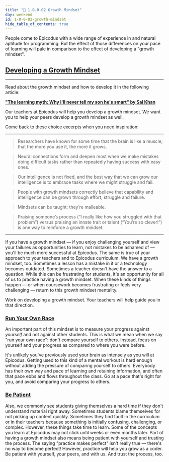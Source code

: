 ```yaml
---
title: "📓 1.0.0.02 Growth Mindset"
day: weekend
id: 1-0-0-02-growth-mindset
hide_table_of_contents: true
---
```


People come to Epicodus with a wide range of experience in and natural aptitude for programming. But the effect of those differences on your pace of learning will pale in comparison to the effect of developing a "growth mindset".

## [Developing a Growth Mindset](#developing-a-growth-mindset)

---

Read about the growth mindset and how to develop it in the following article:

**<span class="glyphicon glyphicon-link"></span> ["The learning myth: Why I'll never tell my son he's smart" by Sal Khan](https://www.khanacademy.org/talks-and-interviews/conversations-with-sal/a/the-learning-myth-why-ill-never-tell-my-son-hes-smart)**

Our teachers at Epicodus will help you develop a growth mindset. We want you to help your peers develop a growth mindset as well.

Come back to these choice excerpts when you need inspiration:

---

> Researchers have known for some time that the brain is like a muscle; that the more you use it, the more it grows. 

> Neural connections form and deepen most when we make mistakes doing difficult tasks rather than repeatedly having success with easy ones.

> Our intelligence is not fixed, and the best way that we can grow our intelligence is to embrace tasks where we might struggle and fail.

> People with growth mindsets correctly believe that capability and intelligence can be grown through effort, struggle and failure.

> Mindsets can be taught; they’re malleable.

> Praising someone’s process (“I really like how you struggled with that problem”) versus praising an innate trait or talent (“You’re so clever!”) is one way to reinforce a growth ­mindset.

---

If you have a growth mindset — if you enjoy challenging yourself and view your failures as opportunities to learn, not mistakes to be ashamed of — you'll be much more successful at Epicodus. The same is true of your approach to your teachers and to Epicodus curriculum. We have a growth mindset, too. Sometimes a lesson has a mistake in it or a technology becomes outdated. Sometimes a teacher doesn't have the answer to a question. While this can be frustrating for students, it's an opportunity for all of us to practice having a growth mindset. When these kinds of things happen — or when coursework becomes frustrating or feels very challenging — return to this growth mindset mentality.

Work on developing a growth mindset. Your teachers will help guide you in that direction.

### [Run Your Own Race](#run-your-own-race)

An important part of this mindset is to measure your progress against _yourself_ and not against other students. This is what we mean when we say "run your own race": don't compare yourself to others. Instead, focus on yourself and your progress as compared to where you were before.

It's unlikely you've previously used your brain as intensely as you will at Epicodus. Getting used to this kind of a mental workout is hard enough without adding the pressure of comparing yourself to others. Everybody has their own way and pace of learning and retaining information, and often that pace ebbs and flows throughout the class. Go at a pace that's right for you, and avoid comparing your progress to others.

### [Be Patient](#be-patient)

Also, we commonly see students giving themselves a hard time if they don't understand material right away. Sometimes students blame themselves for not picking up content quickly. Sometimes they find fault in the curriculum or in their teachers because something is initially confusing, challenging, or complex. However, these things take time to learn. Some of the concepts you learn at Epicodus may not click until weeks or even months later. Part of having a growth mindset also means being patient with yourself and trusting the process. The saying "practice makes perfect" isn't really true — there's no way to become perfect! However, practice will help you grow as a coder. Be patient with yourself, your peers, and with us. And trust the process, too.
